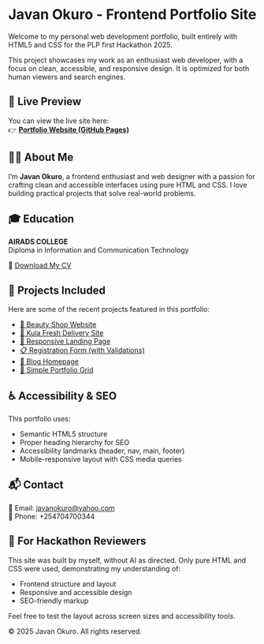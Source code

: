 # Javan Okuro - Frontend Portfolio Site

Welcome to my personal web development portfolio, built entirely with HTML5 and CSS for the PLP first Hackathon 2025.

This project showcases my work as an enthusiast web developer, with a focus on clean, accessible, and responsive design. It is optimized for both human viewers and search engines.


## 🔗 Live Preview

You can view the live site here:  
👉 **[Portfolio Website (GitHub Pages)](https://jarvano.github.io/portfolio-site/)**


## 🧑‍💻 About Me

I’m **Javan Okuro**, a frontend enthusiast and web designer with a passion for crafting clean and accessible interfaces using pure HTML and CSS. I love building practical projects that solve real-world problems.

## 🎓 Education

**AIRADS COLLEGE**  
Diploma in Information and Communication Technology

📄 [Download My CV](https://drive.google.com/file/d/1aXgd8I_JBDQUr9qlrm95Nw0otZ9eoW3s/view?usp=drivesdk)


## 💼 Projects Included

Here are some of the recent projects featured in this portfolio:


- [💄 Beauty Shop Website](https://javanokuro.github.io/beauty-shop/)  
- [🥬 Kula Fresh Delivery Site](https://javanokuro.github.io/kulafresh/)  
- [🚀 Responsive Landing Page](https://javanokuro.github.io/landing-page/)  
- [📋 Registration Form (with Validations)](https://javanokuro.github.io/registration-form/)  
- [📰 Blog Homepage](https://javanokuro.github.io/blog-homepage/)  
- [📱 Simple Portfolio Grid](https://javanokuro.github.io/portfolio-grid/)

## ♿ Accessibility & SEO

This portfolio uses:

- Semantic HTML5 structure
- Proper heading hierarchy for SEO
- Accessibility landmarks (header, nav, main, footer)
- Mobile-responsive layout with CSS media queries


## 📬 Contact

📧 Email: javanokuro@yahoo.com  
📱 Phone: +254704700344


## 🏁 For Hackathon Reviewers

This site was built by myself, without AI as directed. Only pure HTML and CSS were used, demonstrating my understanding of:

- Frontend structure and layout
- Responsive and accessible design
- SEO-friendly markup

Feel free to test the layout across screen sizes and accessibility tools.


© 2025 Javan Okuro. All rights reserved.
